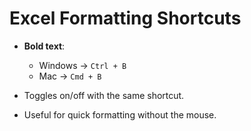 # Excel Formatting Shortcuts

- **Bold text**:  
  - Windows → `Ctrl + B`  
  - Mac → `Cmd + B`  

- Toggles on/off with the same shortcut.
- Useful for quick formatting without the mouse.
